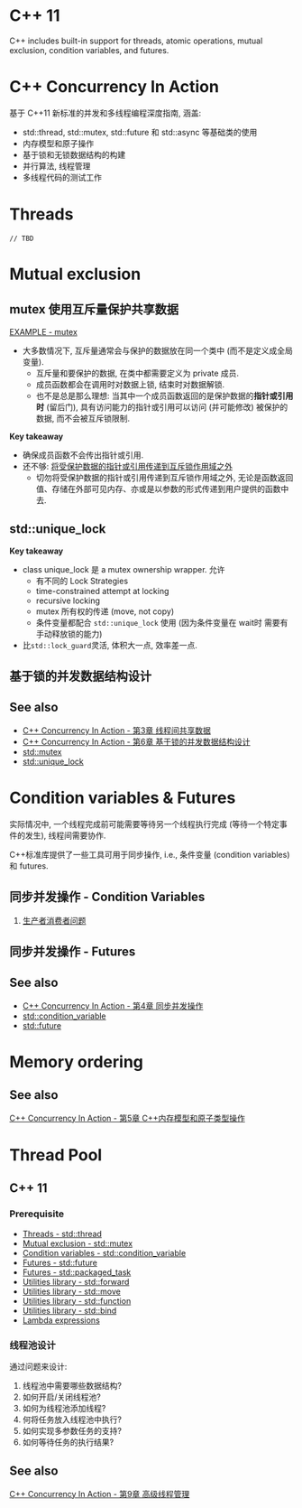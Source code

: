 # C++ 11
C++ includes built-in support for threads, atomic operations, mutual exclusion, condition variables, and futures.

# C++ Concurrency In Action
基于 C++11 新标准的并发和多线程编程深度指南, 涵盖:
* std::thread, std::mutex, std::future 和 std::async 等基础类的使用
* 内存模型和原子操作
* 基于锁和无锁数据结构的构建
* 并行算法, 线程管理
* 多线程代码的测试工作

# Threads
`// TBD`

# Mutual exclusion
## mutex 使用互斥量保护共享数据
[EXAMPLE - mutex](https://godbolt.org/z/Me3f3bfqK)
* 大多数情况下, 互斥量通常会与保护的数据放在同一个类中 (而不是定义成全局变量).
  * 互斥量和要保护的数据, 在类中都需要定义为 private 成员.
  * 成员函数都会在调用时对数据上锁, 结束时对数据解锁.
  * 也不是总是那么理想: 当其中一个成员函数返回的是保护数据的**指针或引用时** (留后门), 具有访问能力的指针或引用可以访问 (并可能修改) 被保护的数据, 而不会被互斥锁限制.

**Key takeaway**
* 确保成员函数不会传出指针或引用.
* 还不够: [将受保护数据的指针或引用传递到互斥锁作用域之外](https://godbolt.org/z/fPGfzebM6)
  * 切勿将受保护数据的指针或引用传递到互斥锁作用域之外, 无论是函数返回值、存储在外部可见内存、亦或是以参数的形式传递到用户提供的函数中去.

## std::unique_lock
**Key takeaway**
* class unique_lock 是 a mutex ownership wrapper. 允许
  * 有不同的 Lock Strategies
  * time-constrained attempt at locking
  * recursive locking
  * mutex 所有权的传递 (move, not copy)
  * 条件变量都配合 `std::unique_lock` 使用 (因为条件变量在 wait时 需要有手动释放锁的能力)
* 比`std::lock_guard`灵活, 体积大一点, 效率差一点.

## 基于锁的并发数据结构设计

## See also
* [C++ Concurrency In Action - 第3章 线程间共享数据](https://nj.gitbooks.io/c/content/content/chapter3/chapter3-chinese.html)
* [C++ Concurrency In Action - 第6章 基于锁的并发数据结构设计](https://nj.gitbooks.io/c/content/content/chapter6/chapter6-chinese.html)
* [std::mutex](https://en.cppreference.com/w/cpp/thread/mutex)
* [std::unique_lock](https://en.cppreference.com/w/cpp/thread/unique_lock)

# Condition variables & Futures
实际情况中, 一个线程完成前可能需要等待另一个线程执行完成 (等待一个特定事件的发生), 线程间需要协作.

C++标准库提供了一些工具可用于同步操作, i.e., 条件变量 (condition variables) 和 futures.

## 同步并发操作 - Condition Variables
1. [生产者消费者问题](https://godbolt.org/z/v8375zssE)


## 同步并发操作 - Futures

## See also
* [C++ Concurrency In Action - 第4章 同步并发操作](https://nj.gitbooks.io/c/content/content/chapter4/chapter4-chinese.html)
* [std::condition_variable](https://en.cppreference.com/w/cpp/thread/condition_variable)
* [std::future](https://en.cppreference.com/w/cpp/thread/future)


# Memory ordering

## See also
[C++ Concurrency In Action - 第5章 C++内存模型和原子类型操作](https://nj.gitbooks.io/c/content/content/chapter5/chapter5-chinese.html)


# Thread Pool

## C++ 11
### Prerequisite
* [Threads - std::thread](https://en.cppreference.com/w/cpp/thread/thread)
* [Mutual exclusion - std::mutex](https://en.cppreference.com/w/cpp/thread/mutex)
* [Condition variables - std::condition_variable](https://en.cppreference.com/w/cpp/thread/condition_variable)
* [Futures - std::future](https://en.cppreference.com/w/cpp/thread/future)
* [Futures - std::packaged_task](https://en.cppreference.com/w/cpp/thread/packaged_task)
* [Utilities library - std::forward](https://en.cppreference.com/w/cpp/utility/forward)
* [Utilities library - std::move](https://en.cppreference.com/w/cpp/utility/move)
* [Utilities library - std::function](https://en.cppreference.com/w/cpp/utility/functional/function)
* [Utilities library - std::bind](https://en.cppreference.com/w/cpp/utility/functional/bind)
* [Lambda expressions](https://en.cppreference.com/w/cpp/language/lambda)

### 线程池设计
通过问题来设计:
1. 线程池中需要哪些数据结构?
2. 如何开启/关闭线程池?
3. 如何为线程池添加线程?
4. 何将任务放入线程池中执行?
5. 如何实现多参数任务的支持?
6. 如何等待任务的执行结果?



## See also
[C++ Concurrency In Action - 第9章 高级线程管理](https://nj.gitbooks.io/c/content/content/chapter9/chapter9-chinese.html)